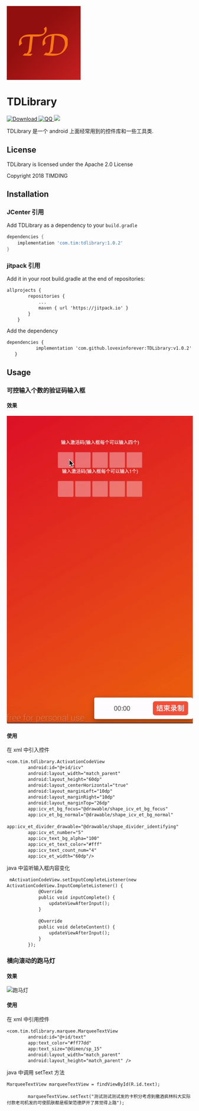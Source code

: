 <img src="screenshots/TD.png" width="200">

# TDLibrary
[ ![Download](https://api.bintray.com/packages/timding/TDLibrary/tdlibrary/images/download.svg) ](https://bintray.com/timding/TDLibrary/tdlibrary/_latestVersion)
[ ![QQ](https://img.shields.io/badge/QQ-514387454-orange.svg) ](https://timding.top)[![](https://jitpack.io/v/lovexinforever/TDLibrary.svg)](https://jitpack.io/#lovexinforever/TDLibrary)


TDLibrary 是一个 android 上面经常用到的控件库和一些工具类.

## License

TDLibrary is licensed under the Apache 2.0 License

Copyright 2018 TIMDING


## Installation

### JCenter 引用

Add TDLibrary as a dependency to your `build.gradle`
```groovy
dependencies {
    implementation 'com.tim:tdlibrary:1.0.2'
}
```

### jitpack 引用

Add it in your root build.gradle at the end of repositories:
```
allprojects {
		repositories {
			...
			maven { url 'https://jitpack.io' }
		}
	}
```

 Add the dependency
 ```
 dependencies {
	        implementation 'com.github.lovexinforever:TDLibrary:v1.0.2'
	}
 ```

## Usage

### 可控输入个数的验证码输入框

#### 效果
![验证码](https://raw.githubusercontent.com/lovexinforever/blog_img/master/ezgif.com-video-to-gif.gif)
#### 使用

在 xml 中引入控件
```
<com.tim.tdlibrary.ActivationCodeView
        android:id="@+id/icv"
        android:layout_width="match_parent"
        android:layout_height="60dp"
        android:layout_centerHorizontal="true"
        android:layout_marginLeft="10dp"
        android:layout_marginRight="10dp"
        android:layout_marginTop="26dp"
        app:icv_et_bg_focus="@drawable/shape_icv_et_bg_focus"
        app:icv_et_bg_normal="@drawable/shape_icv_et_bg_normal"
        app:icv_et_divider_drawable="@drawable/shape_divider_identifying"
        app:icv_et_number="5"
        app:icv_text_bg_alpha="100"
        app:icv_et_text_color="#fff"
        app:icv_text_count_num="4"
        app:icv_et_width="60dp"/>
```
java 中监听输入框内容变化
```
 mActivationCodeView.setInputCompleteListener(new ActivationCodeView.InputCompleteListener() {
            @Override
            public void inputComplete() {
                updateViewAfterInput();
            }

            @Override
            public void deleteContent() {
                updateViewAfterInput();
            }
        });
```

### 横向滚动的跑马灯

#### 效果
![跑马灯](https://raw.githubusercontent.com/lovexinforever/blog_back_up/master/blog_photos/marquee_text.gif)

#### 使用
在 xml 中引用控件
```
<com.tim.tdlibrary.marquee.MarqueeTextView
        android:id="@+id/text"
        app:text_color="#ff77dd"
        app:text_size="@dimen/sp_15"
        android:layout_width="match_parent"
        android:layout_height="match_parent" />
```
java 中调用 setText 方法
```
MarqueeTextView marqueeTextView = findViewById(R.id.text);

        marqueeTextView.setText("测试测试测试发的卡积分考虑到撒酒疯林科大实际付款老司机发的可使肌肤都是框架范德萨开了房觉得上路");
```

